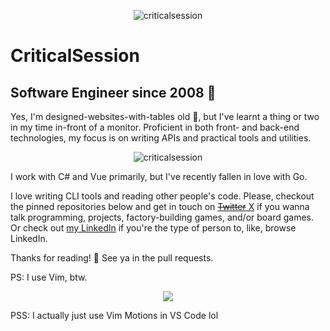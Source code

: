 <p align="Center"><img src="https://github-readme-streak-stats.herokuapp.com/?user=criticalsession&theme=dark" alt="criticalsession" /></p>

# CriticalSession

## Software Engineer since 2008 🚀

Yes, I'm designed-websites-with-tables old 👀, but I've learnt a thing or two in my time in-front of a monitor. Proficient in both front- and back-end technologies, my focus is on writing APIs and practical tools and utilities. 

<p align="center"><img src="https://github-readme-stats.vercel.app/api/top-langs?username=criticalsession&show_icons=true&locale=en&layout=compact&theme=dark" alt="criticalsession" /></p>

I work with C# and Vue primarily, but I've recently fallen in love with Go. 

I love writing CLI tools and reading other people's code. Please, checkout the pinned repositories below and get in touch on [~~Twitter~~ X](https://twitter.com/criticalsession) if you wanna talk programming, projects, factory-building games, and/or board games. Or check out [my LinkedIn](https://linkedin.com/in/amantereale) if you're the type of person to, like, browse LinkedIn. 

Thanks for reading! 👋 See ya in the pull requests.

PS: I use Vim, btw.

<p align="center"><img src="https://i.imgur.com/awFPO3v.png" /></p>

PSS: I actually just use Vim Motions in VS Code lol
